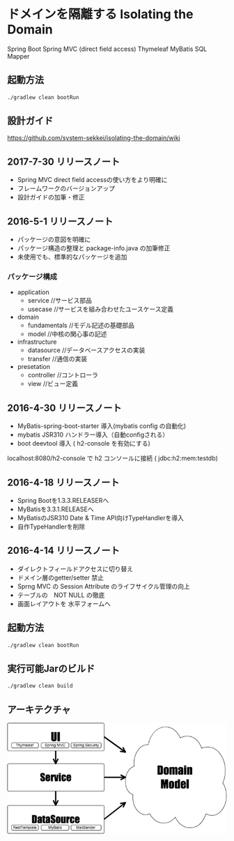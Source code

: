 # ドメインを隔離する Isolating the Domain
Spring Boot
Spring MVC (direct field access)
Thymeleaf
MyBatis SQL Mapper

## 起動方法

```sh
./gradlew clean bootRun
```

## 設計ガイド
https://github.com/system-sekkei/isolating-the-domain/wiki

## 2017-7-30 リリースノート

* Spring MVC direct field accessの使い方をより明確に
* フレームワークのバージョンアップ
* 設計ガイドの加筆・修正

## 2016-5-1 リリースノート

* パッケージの意図を明確に
* パッケージ構造の整理と package-info.java の加筆修正
* 未使用でも、標準的なパッケージを追加

### パッケージ構成

* application
  * service //サービス部品
  * usecase //サービスを組み合わせたユースケース定義
* domain
  * fundamentals //モデル記述の基礎部品
  * model //中核の関心事の記述
* infrastructure
  * datasource //データベースアクセスの実装
  * transfer //通信の実装
* presetation
  * controller //コントローラ
  * view //ビュー定義

## 2016-4-30 リリースノート

* MyBatis-spring-boot-starter 導入(mybatis config の自動化)
* mybatis JSR310 ハンドラー導入（自動configされる）
* boot deevtool 導入 ( h2-console を有効にする)

localhost:8080/h2-console で h2 コンソールに接続
( jdbc:h2:mem:testdb)

## 2016-4-18 リリースノート

* Spring Bootを1.3.3.RELEASERへ
* MyBatisを3.3.1.RELEASEへ
* MyBatisのJSR310 Date & Time API向けTypeHandlerを導入
* 自作TypeHandlerを削除

## 2016-4-14 リリースノート

* ダイレクトフィールドアクセスに切り替え
* ドメイン層のgetter/setter 禁止
* Sprng MVC の Session Attribute のライフサイクル管理の向上
* テーブルの　NOT NULL の徹底
* 画面レイアウトを 水平フォームへ

## 起動方法

```sh
./gradlew clean bootRun
```

## 実行可能Jarのビルド

```sh
./gradlew clean build
```
## アーキテクチャ

![アーキテクチャ](architecture.png)
